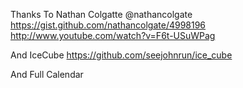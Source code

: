 Thanks To Nathan Colgatte @nathancolgate
https://gist.github.com/nathancolgate/4998196
http://www.youtube.com/watch?v=F6t-USuWPag

And IceCube
https://github.com/seejohnrun/ice_cube

And Full Calendar

